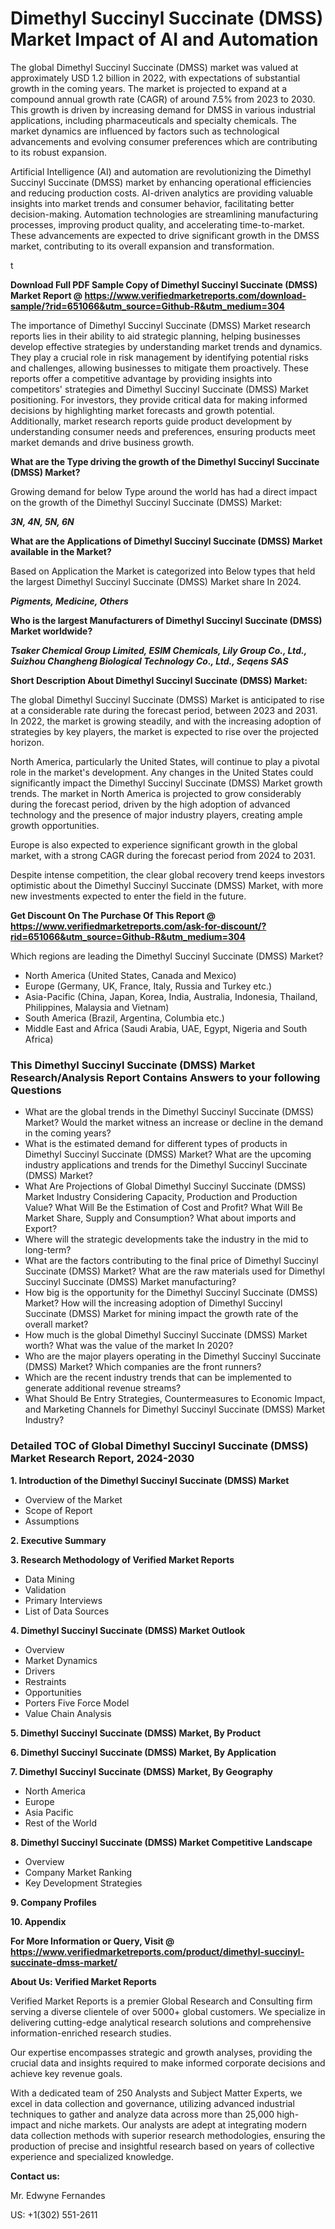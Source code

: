 <meta name="title" content="Global Dimethyl Succinyl Succinate (DMSS) Market Impact of AI and Automation"><meta name="description" content="The global Dimethyl Succinyl Succinate (DMSS) market was valued at approximately USD 1.2 billion in 2022, with expectations of substantial growth in the coming years. "><meta name="title" content="Dimethyl Succinyl Succinate (DMSS) Market Size, Share, Scope, Trends, Growth, Opportunities, Analysis, Forecast"><h1>Dimethyl Succinyl Succinate (DMSS) Market Impact of AI and Automation</h1><p>The global Dimethyl Succinyl Succinate (DMSS) market was valued at approximately USD 1.2 billion in 2022, with expectations of substantial growth in the coming years. The market is projected to expand at a compound annual growth rate (CAGR) of around 7.5% from 2023 to 2030. This growth is driven by increasing demand for DMSS in various industrial applications, including pharmaceuticals and specialty chemicals. The market dynamics are influenced by factors such as technological advancements and evolving consumer preferences which are contributing to its robust expansion.</p><p>Artificial Intelligence (AI) and automation are revolutionizing the Dimethyl Succinyl Succinate (DMSS) market by enhancing operational efficiencies and reducing production costs. AI-driven analytics are providing valuable insights into market trends and consumer behavior, facilitating better decision-making. Automation technologies are streamlining manufacturing processes, improving product quality, and accelerating time-to-market. These advancements are expected to drive significant growth in the DMSS market, contributing to its overall expansion and transformation.</p>t</p><p id="" class=""><strong>Download Full PDF Sample Copy of Dimethyl Succinyl Succinate (DMSS) Market Report @ <a href="https://www.verifiedmarketreports.com/download-sample/?rid=651066&utm_source=Github-R&utm_medium=304" target="_blank">https://www.verifiedmarketreports.com/download-sample/?rid=651066&utm_source=Github-R&utm_medium=304</a></strong></p><p>The importance of&nbsp;Dimethyl Succinyl Succinate (DMSS) Market research reports lies in their ability to aid strategic planning, helping businesses develop effective strategies by understanding market trends and dynamics. They play a crucial role in risk management by identifying potential risks and challenges, allowing businesses to mitigate them proactively. These reports offer a competitive advantage by providing insights into competitors' strategies and Dimethyl Succinyl Succinate (DMSS) Market positioning. For investors, they provide critical data for making informed decisions by highlighting market forecasts and growth potential. Additionally, market research reports guide product development by understanding consumer needs and preferences, ensuring products meet market demands and drive business growth.</p><p><strong>What are the&nbsp;Type driving the growth of the Dimethyl Succinyl Succinate (DMSS) Market?</strong></p><p id="" class="">Growing demand for below Type around the world has had a direct impact on the growth of the Dimethyl Succinyl Succinate (DMSS) Market:</p><em><strong>3N, 4N, 5N, 6N</strong></em></p><strong>What are the&nbsp;Applications&nbsp;of Dimethyl Succinyl Succinate (DMSS) Market available in the Market?</strong></p><p id="" class="">Based on Application the Market is categorized into Below types that held the largest Dimethyl Succinyl Succinate (DMSS) Market share In 2024.</p><em><strong>Pigments, Medicine, Others</strong></em></p><strong>Who is the largest Manufacturers of Dimethyl Succinyl Succinate (DMSS) Market worldwide?</strong></p><p><em><strong>Tsaker Chemical Group Limited, ESIM Chemicals, Lily Group Co., Ltd., Suizhou Changheng Biological Technology Co., Ltd., Seqens SAS</strong></em></p><p id="" class=""><strong>Short Description About Dimethyl Succinyl Succinate (DMSS) Market:</strong></p><p>The global Dimethyl Succinyl Succinate (DMSS) Market is anticipated to rise at a considerable rate during the forecast period, between 2023 and 2031. In 2022, the market is growing steadily, and with the increasing adoption of strategies by key players, the market is expected to rise over the projected horizon.</p><p>North America, particularly the United States, will continue to play a pivotal role in the market's development. Any changes in the United States could significantly impact the Dimethyl Succinyl Succinate (DMSS) Market growth trends. The market in North America is projected to grow considerably during the forecast period, driven by the high adoption of advanced technology and the presence of major industry players, creating ample growth opportunities.</p><p>Europe is also expected to experience significant growth in the global market, with a strong CAGR during the forecast period from 2024 to 2031.</p><p>Despite intense competition, the clear global recovery trend keeps investors optimistic about the Dimethyl Succinyl Succinate (DMSS) Market, with more new investments expected to enter the field in the future.</p><p id="" class=""><strong>Get Discount On The Purchase Of This Report @ <a href="https://www.verifiedmarketreports.com/ask-for-discount/?rid=651066&utm_source=Github-R&utm_medium=304" target="_blank">https://www.verifiedmarketreports.com/ask-for-discount/?rid=651066&utm_source=Github-R&utm_medium=304</a></strong></p>Which regions are leading the Dimethyl Succinyl Succinate (DMSS) Market?</p><ul><li>North America (United States, Canada and Mexico)</li><li>Europe (Germany, UK, France, Italy, Russia and Turkey etc.)</li><li>Asia-Pacific (China, Japan, Korea, India, Australia, Indonesia, Thailand, Philippines, Malaysia and Vietnam)</li><li>South America (Brazil, Argentina, Columbia etc.)</li><li>Middle East and Africa (Saudi Arabia, UAE, Egypt, Nigeria and South Africa)</li></ul><h3 id="" class="">This Dimethyl Succinyl Succinate (DMSS) Market Research/Analysis Report Contains Answers to your following Questions</h3><ul><li>What are the global trends in the Dimethyl Succinyl Succinate (DMSS) Market? Would the market witness an increase or decline in the demand in the coming years?</li><li>What is the estimated demand for different types of products in Dimethyl Succinyl Succinate (DMSS) Market? What are the upcoming industry applications and trends for the Dimethyl Succinyl Succinate (DMSS) Market?</li><li>What Are Projections of Global Dimethyl Succinyl Succinate (DMSS) Market Industry Considering Capacity, Production and Production Value? What Will Be the Estimation of Cost and Profit? What Will Be Market Share, Supply and Consumption? What about imports and Export?</li><li>Where will the strategic developments take the industry in the mid to long-term?</li><li>What are the factors contributing to the final price of Dimethyl Succinyl Succinate (DMSS) Market? What are the raw materials used for Dimethyl Succinyl Succinate (DMSS) Market manufacturing?</li><li>How big is the opportunity for the Dimethyl Succinyl Succinate (DMSS) Market? How will the increasing adoption of Dimethyl Succinyl Succinate (DMSS) Market for mining impact the growth rate of the overall market?</li><li>How much is the global Dimethyl Succinyl Succinate (DMSS) Market worth? What was the value of the market In 2020?</li><li>Who are the major players operating in the Dimethyl Succinyl Succinate (DMSS) Market? Which companies are the front runners?</li><li>Which are the recent industry trends that can be implemented to generate additional revenue streams?</li><li>What Should Be Entry Strategies, Countermeasures to Economic Impact, and Marketing Channels for Dimethyl Succinyl Succinate (DMSS) Market Industry?</li></ul><h3 id="" class="">Detailed TOC of Global Dimethyl Succinyl Succinate (DMSS) Market Research Report, 2024-2030</h3><p id="" class=""><strong>1. Introduction of the Dimethyl Succinyl Succinate (DMSS) Market</strong></p><ul><li>Overview of the Market</li><li>Scope of Report</li><li>Assumptions</li></ul><p id="" class=""><strong>2. Executive Summary</strong></p><p id="" class=""><strong>3. Research Methodology of Verified Market Reports</strong></p><ul><li>Data Mining</li><li>Validation</li><li>Primary Interviews</li><li>List of Data Sources</li></ul><p id="" class=""><strong>4. Dimethyl Succinyl Succinate (DMSS) Market Outlook</strong></p><ul><li>Overview</li><li>Market Dynamics</li><li>Drivers</li><li>Restraints</li><li>Opportunities</li><li>Porters Five Force Model</li><li>Value Chain Analysis</li></ul><p id="" class=""><strong>5. Dimethyl Succinyl Succinate (DMSS) Market, By Product</strong></p><p id="" class=""><strong>6. Dimethyl Succinyl Succinate (DMSS) Market, By Application</strong></p><p id="" class=""><strong>7. Dimethyl Succinyl Succinate (DMSS) Market, By Geography</strong></p><ul><li>North America</li><li>Europe</li><li>Asia Pacific</li><li>Rest of the World</li></ul><p id="" class=""><strong>8. Dimethyl Succinyl Succinate (DMSS) Market Competitive Landscape</strong></p><ul><li>Overview</li><li>Company Market Ranking</li><li>Key Development Strategies</li></ul><p id="" class=""><strong>9. Company Profiles</strong></p><p id="" class=""><strong>10. Appendix</strong></p><p id="" class=""><strong>For More Information or Query, Visit @ <a href="https://www.verifiedmarketreports.com/product/dimethyl-succinyl-succinate-dmss-market/" target="_blank">https://www.verifiedmarketreports.com/product/dimethyl-succinyl-succinate-dmss-market/</a></strong></p><p id="" class=""><strong>About Us: Verified Market Reports</strong></p><p id="" class="">Verified Market Reports is a premier Global Research and Consulting firm serving a diverse clientele of over 5000+ global customers. We specialize in delivering cutting-edge analytical research solutions and comprehensive information-enriched research studies.</p><p id="" class="">Our expertise encompasses strategic and growth analyses, providing the crucial data and insights required to make informed corporate decisions and achieve key revenue goals.</p><p id="" class="">With a dedicated team of 250 Analysts and Subject Matter Experts, we excel in data collection and governance, utilizing advanced industrial techniques to gather and analyze data across more than 25,000 high-impact and niche markets. Our analysts are adept at integrating modern data collection methods with superior research methodologies, ensuring the production of precise and insightful research based on years of collective experience and specialized knowledge.</p><p id="" class=""><strong>Contact us:</strong></p><p id="" class="">Mr. Edwyne Fernandes</p><p id="" class="">US: +1(302) 551-2611</p>